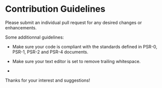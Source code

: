 # Contribution Guidelines

Please submit an individual pull request for any desired changes or enhancements.

Some additionnal guidelines:

- Make sure your code is compliant with the standards defined in PSR-0, PSR-1, PSR-2 and PSR-4 documents.
- Make sure your text editor is set to remove trailing whitespace.

-

Thanks for your interest and suggestions!
